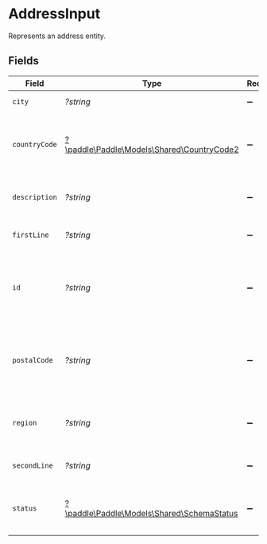 # AddressInput

Represents an address entity.


## Fields

| Field                                                                             | Type                                                                              | Required                                                                          | Description                                                                       | Example                                                                           |
| --------------------------------------------------------------------------------- | --------------------------------------------------------------------------------- | --------------------------------------------------------------------------------- | --------------------------------------------------------------------------------- | --------------------------------------------------------------------------------- |
| `city`                                                                            | *?string*                                                                         | :heavy_minus_sign:                                                                | City of this address.                                                             | Astoria                                                                           |
| `countryCode`                                                                     | [?\paddle\Paddle\Models\Shared\CountryCode2](../../Models/Shared/CountryCode2.md) | :heavy_minus_sign:                                                                | Supported two-letter ISO 3166-1 alpha-2 country code.                             |                                                                                   |
| `description`                                                                     | *?string*                                                                         | :heavy_minus_sign:                                                                | Memorable description for this address.                                           | Paddle.com                                                                        |
| `firstLine`                                                                       | *?string*                                                                         | :heavy_minus_sign:                                                                | First line of this address.                                                       | 3811 Ditmars Blvd                                                                 |
| `id`                                                                              | *?string*                                                                         | :heavy_minus_sign:                                                                | Unique Paddle ID for this address entity, prefixed with `add_`.                   | add_01gm302t81w94gyjpjpqypkzkf                                                    |
| `postalCode`                                                                      | *?string*                                                                         | :heavy_minus_sign:                                                                | ZIP or postal code of this address. Required for some countries.                  | 11105-1803                                                                        |
| `region`                                                                          | *?string*                                                                         | :heavy_minus_sign:                                                                | State, county, or region of this address.                                         | NY                                                                                |
| `secondLine`                                                                      | *?string*                                                                         | :heavy_minus_sign:                                                                | Second line of this address.                                                      |                                                                                   |
| `status`                                                                          | [?\paddle\Paddle\Models\Shared\SchemaStatus](../../Models/Shared/SchemaStatus.md) | :heavy_minus_sign:                                                                | Whether this entity can be used in Paddle.                                        |                                                                                   |